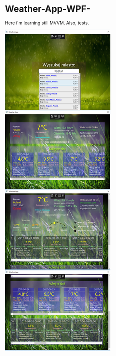 # Weather-App-WPF-

Here i'm learning still MVVM.
Also, tests.

![alt tag](https://github.com/gtteamamxx/Weather-App-WPF-/blob/master/readme_image.png)
